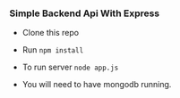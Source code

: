 ### Simple Backend Api With Express

- Clone this repo

- Run ``` npm install ```

- To run server ``` node app.js ```

- You will need to have mongodb running.

